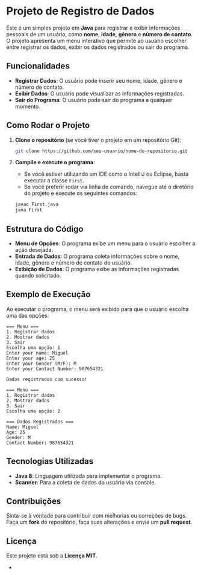 
# Projeto de Registro de Dados

Este é um simples projeto em **Java** para registrar e exibir informações pessoais de um usuário, como **nome**, **idade**, **gênero** e **número de contato**. O projeto apresenta um menu interativo que permite ao usuário escolher entre registrar os dados, exibir os dados registrados ou sair do programa.

## Funcionalidades

- **Registrar Dados**: O usuário pode inserir seu nome, idade, gênero e número de contato.
- **Exibir Dados**: O usuário pode visualizar as informações registradas.
- **Sair do Programa**: O usuário pode sair do programa a qualquer momento.

## Como Rodar o Projeto

1. **Clone o repositório** (se você tiver o projeto em um repositório Git):
    ```bash
    git clone https://github.com/seu-usuario/nome-do-repositorio.git
    ```

2. **Compile e execute o programa**:
   - Se você estiver utilizando um IDE como o IntelliJ ou Eclipse, basta executar a classe `First`.
   - Se você preferir rodar via linha de comando, navegue até o diretório do projeto e execute os seguintes comandos:

    ```bash
    javac First.java
    java First
    ```

## Estrutura do Código

- **Menu de Opções**: O programa exibe um menu para o usuário escolher a ação desejada.
- **Entrada de Dados**: O programa coleta informações sobre o nome, idade, gênero e número de contato do usuário.
- **Exibição de Dados**: O programa exibe as informações registradas quando solicitado.
  
## Exemplo de Execução

Ao executar o programa, o menu será exibido para que o usuário escolha uma das opções:

```text
=== Menu ===
1. Registrar dados
2. Mostrar dados
3. Sair
Escolha uma opção: 1
Enter your name: Miguel
Enter your age: 25
Enter your Gender (M/F): M
Enter your Contact Number: 987654321

Dados registrados com sucesso!

=== Menu ===
1. Registrar dados
2. Mostrar dados
3. Sair
Escolha uma opção: 2

=== Dados Registrados ===
Name: Miguel
Age: 25
Gender: M
Contact Number: 987654321
```

## Tecnologias Utilizadas

- **Java 8**: Linguagem utilizada para implementar o programa.
- **Scanner**: Para a coleta de dados do usuário via console.

## Contribuições

Sinta-se à vontade para contribuir com melhorias ou correções de bugs. Faça um **fork** do repositório, faça suas alterações e envie um **pull request**.

## Licença

Este projeto está sob a **Licença MIT**.

-

